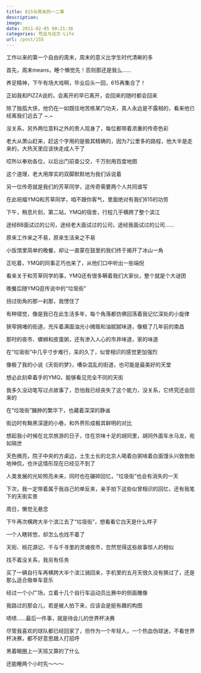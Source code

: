 ```yaml
---
title: 615与周末的一二事
description: 
image: 
date: 2011-02-05 00:21:36
categories: 苟且与远方-Life
url: /post/155
---
```


工作以来的第一个自由的周末，周末的意义比学生时代清晰的多

首先，周末means，睡个懒觉先！否则那还是我么……

养足精神，下午有场大戏啊，毕业后头一回，615再集合了！

正如我和PIZZA说的，会离开的早已离开，会回来的随时都会回来

除了独孤大侠，他仍在一如既往地苦练某门功夫，真人永远是不露相的，看来他已经离我们远去了    ~.~

没关系，另外两位意料之外的贵人现身了，每位都带着浓重的传奇色彩

老大从萧山赶来，赶这个字用的是极其精确的，因为7公里多的路程，他大半是走来的，大热天里应该快走成人干了

哎所以奉劝各位，以后出门前查公交，千万别用百度地图

这个道理，老大用厚实的双脚默默地为我们诉说着

另一位传奇就是我们的芳草同学，这传奇需要两个人共同谱写

在此祝福YMQ和芳草同学，咱不跟你客气，里面绝对有我们615的功劳

下午，稍息片刻，第二站，YMQ的宿舍，行程几乎横跨了整个滨江

途经BB面试过的公司，途经老大面试过的公司，途经我面试过的公司……

原来工作来之不易，原来生活来之不易

小饭馆里简单的晚餐，却让一直蒙在鼓里的我们终于揭开了冰山一角

正吃着，YMQ的同事正巧也来了，从他们口中听出一些端倪

看来关于和芳草同学的事，YMQ还有很多瞒着我们大家伙，整个就是个大谜团

晚餐后随YMQ逛传说中的“垃圾街”

拐过街角的那一刹那，我愣住了

有种错觉，像是我已在此生活多年，每个角落都仿佛回荡着我记忆深处的小旋律

狭窄拥堵的街道，充斥着满面油光小摊贩和油腻腻味道，像极了几年前的南昌

那时的夜市、螺蛳和皮蛋粥，还有渗入人心的市井味道，家的味道

在“垃圾街”中几乎寸步难行，呆的久了，似曾相识的感觉更加强烈

像极了我的小说《天街的梦》，嘈杂混乱的街道，也可能是最美好的天堂

想必此刻牵着手的YMQ，能够看见完全不同的天街

我多久没动笔写过点故事了，恐怕我已经丧失了这个能力，没关系，它终究还会回来的

在“垃圾街”臃肿的繁华下，也藏着深深的静谧

街边时有黝黑深邃的小巷，和外界形成极其鲜明的对比

想起我小时候在北京旅游的日子，住在京味十足的胡同里，胡同外面车水马龙，宛如隔世

天色微亮，院子中央的方桌边，土生土长的北京人喝着白粥啃着白面馒头兴致勃勃地神侃，也许这情形现在已经见不到了

人类发展的光轮照亮未来，同时也在碾碎回忆，“垃圾街”也会有消失的一天

下次，我一定带着属于我自己的单反来，亲手拍下这些似曾相识的回忆，还有我笔下的天街实景

周日，懒觉无悬念

下午再次横跨大半个滨江去了“垃圾街”，想看看它白天是什么样子

一个人瞎转悠，却怎么也找不着了

天街、桃花源记、千与千寻里的灵魂夜市，忽然觉得这些故事惊人的相似

找不着没关系，我另有任务

买了一辆自行车再横跨大半个滨江骑回来，手机里的五月天很久没有换过了，还是那么适合做单车音乐

经过一个小广场，立着十几个自行车运动员比赛中的侧面雕像

我路过的那会儿，若是被人拍下来，应该会是挺有趣的构图

啧啧……最后一件事，就是待会儿的世界杯决赛

尽管我喜欢的球队都已经回家了，但作为一个年轻人，一个热血伪球迷，不看世界杯决赛，都不好意思跟人打招呼

黑着眼圈上一天班又算的了什么

还能睡两个小时先～～～